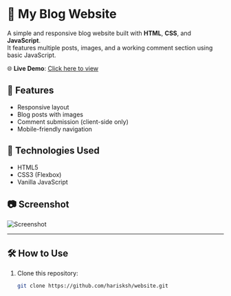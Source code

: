 # 📝 My Blog Website

A simple and responsive blog website built with **HTML**, **CSS**, and **JavaScript**.  
It features multiple posts, images, and a working comment section using basic JavaScript.

🌐 **Live Demo**: [Click here to view](https://harisksh.github.io/website/)

## 🚀 Features

- Responsive layout
- Blog posts with images
- Comment submission (client-side only)
- Mobile-friendly navigation

## 🧩 Technologies Used

- HTML5
- CSS3 (Flexbox)
- Vanilla JavaScript

## 📷 Screenshot

![Screenshot](https://cdn.pixabay.com/photo/2025/05/30/17/15/mountain-9631829_640.jpg)

---

## 🛠 How to Use

1. Clone this repository:
   ```bash
   git clone https://github.com/harisksh/website.git
